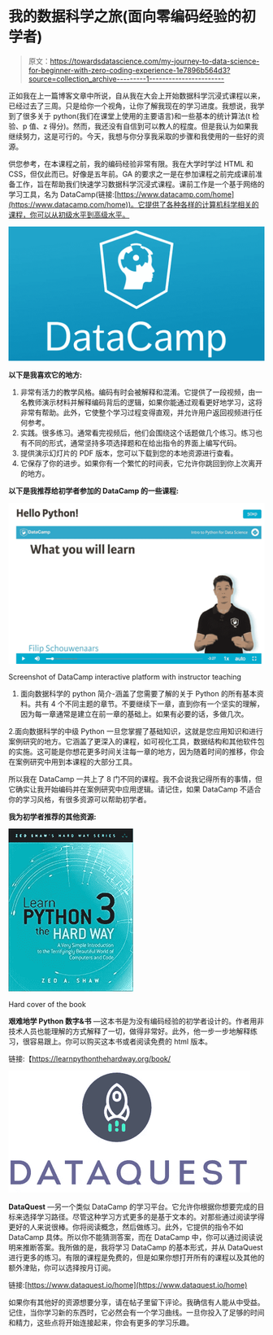 # 我的数据科学之旅(面向零编码经验的初学者)

> 原文：<https://towardsdatascience.com/my-journey-to-data-science-for-beginner-with-zero-coding-experience-1e7896b564d3?source=collection_archive---------1----------------------->

正如我在上一篇博客文章中所说，自从我在大会上开始数据科学沉浸式课程以来，已经过去了三周。只是给你一个视角，让你了解我现在的学习进度。我想说，我学到了很多关于 python(我们在课堂上使用的主要语言)和一些基本的统计算法(t 检验、p 值、z 得分)。然而，我还没有自信到可以教人的程度。但是我认为如果我继续努力，这是可行的。今天，我想与你分享我采取的步骤和我使用的一些好的资源。

供您参考，在本课程之前，我的编码经验非常有限。我在大学时学过 HTML 和 CSS，但仅此而已。好像是五年前。GA 的要求之一是在参加课程之前完成课前准备工作，旨在帮助我们快速学习数据科学沉浸式课程。课前工作是一个基于网络的学习工具，名为 DataCamp(链接:[https://www.datacamp.com/home](https://www.datacamp.com/home))。它提供了各种各样的计算机科学相关的课程，你可以从初级水平到高级水平。

![](img/9336d08a4d2ca3d0dd5c9f3f0cb19d60.png)

**以下是我喜欢它的地方:**

1.  非常有活力的教学风格。编码有时会被解释和混淆。它提供了一段视频，由一名教师演示材料并解释编码背后的逻辑，如果你能通过观看更好地学习，这将非常有帮助。此外，它使整个学习过程变得直观，并允许用户返回视频进行任何参考。
2.  实践。很多练习。通常看完视频后，他们会围绕这个话题做几个练习。练习也有不同的形式，通常坚持多项选择题和在给出指令的界面上编写代码。
3.  提供演示幻灯片的 PDF 版本，您可以下载到您的本地资源进行查看。
4.  它保存了你的进步。如果你有一个繁忙的时间表，它允许你跳回到你上次离开的地方。

**以下是我推荐给初学者参加的 DataCamp 的一些课程:**

![](img/ea6cff88f5db8f588c54aeb3d4d7bdbd.png)

Screenshot of DataCamp interactive platform with instructor teaching

1.  面向数据科学的 python 简介-涵盖了您需要了解的关于 Python 的所有基本资料。共有 4 个不同主题的章节。不要继续下一章，直到你有一个坚实的理解，因为每一章通常是建立在前一章的基础上。如果有必要的话，多做几次。

2.面向数据科学的中级 Python 一旦您掌握了基础知识，这就是您应用知识和进行案例研究的地方。它涵盖了更深入的课程，如可视化工具，数据结构和其他软件包的实施。这可能是你想花更多时间关注每一章的地方，因为随着时间的推移，你会在案例研究中用到本课程的大部分工具。

所以我在 DataCamp 一共上了 8 门不同的课程。我不会说我记得所有的事情，但它确实让我开始编码并在案例研究中应用逻辑。请记住，如果 DataCamp 不适合你的学习风格，有很多资源可以帮助初学者。

**我为初学者推荐的其他资源:**

![](img/429d78340e047b4cfb6ea12f531e1f06.png)

Hard cover of the book

**艰难地学 Python 数字&书** —这本书是为没有编码经验的初学者设计的。作者用非技术人员也能理解的方式解释了一切，做得非常好。此外，他一步一步地解释练习，很容易跟上。你可以购买这本书或者阅读免费的 html 版本。

链接:【https://learnpythonthehardway.org/book/ 

![](img/28811175588882b776b6269ee2b1f758.png)

**DataQuest** —另一个类似 DataCamp 的学习平台。它允许你根据你想要完成的目标来选择学习路径。尽管这种学习方式更多的是基于文本的。对那些通过阅读学得更好的人来说很棒。你将阅读概念，然后做练习。此外，它提供的指令不如 DataCamp 具体。所以你不能猜测答案，而在 DataCamp 中，你可以通过阅读说明来推断答案。我所做的是，我将学习 DataCamp 的基本形式，并从 DataQuest 进行更多的练习。有限的课程是免费的，但是如果你想打开所有的课程以及其他的额外津贴，你可以选择按月订阅。

链接:[https://www.dataquest.io/home](https://www.dataquest.io/home)

如果你有其他好的资源想要分享，请在帖子里留下评论。我确信有人能从中受益。记住，当你学习新的东西时，它必然会有一个学习曲线。一旦你投入了足够的时间和精力，这些点将开始连接起来，你会有更多的学习乐趣。